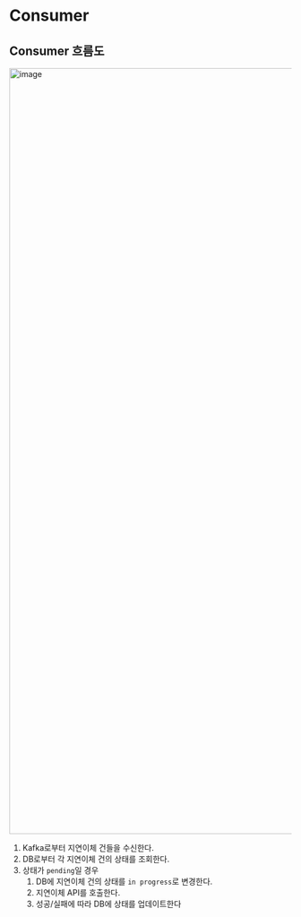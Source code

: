# Consumer

## Consumer 흐름도
<img width="1367" alt="image" src="https://github.com/user-attachments/assets/8ba62386-163e-4fa1-ac33-ea14a7fa74b0">

1. Kafka로부터 지연이체 건들을 수신한다.
2. DB로부터 각 지연이체 건의 상태를 조회한다.
3. 상태가 `pending`일 경우 
   1. DB에 지연이체 건의 상태를 `in progress`로 변경한다.
   2. 지연이체 API를 호출한다.
   3. 성공/실패에 따라 DB에 상태를 업데이트한다
   